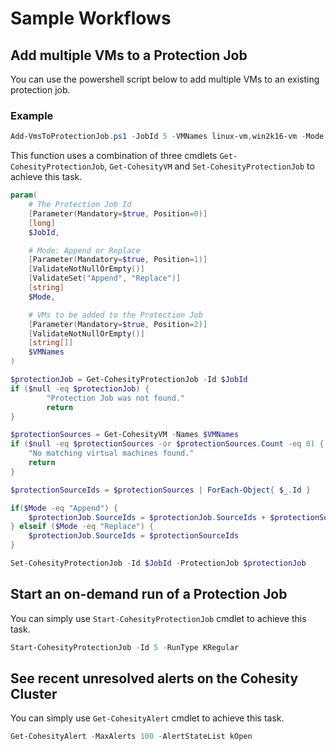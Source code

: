 # Sample Workflows

## Add multiple VMs to a Protection Job
You can use the powershell script below to add multiple VMs to an existing protection job.

### Example
```powershell
Add-VmsToProtectionJob.ps1 -JobId 5 -VMNames linux-vm,win2k16-vm -Mode Append
```

This function uses a combination of three cmdlets `Get-CohesityProtectionJob`, `Get-CohesityVM` and `Set-CohesityProtectionJob` to achieve this task.

```powershell
param(
    # The Protection Job Id
    [Parameter(Mandatory=$true, Position=0)]
    [long]
    $JobId,

    # Mode: Append or Replace
    [Parameter(Mandatory=$true, Position=1)]
    [ValidateNotNullOrEmpty()]
    [ValidateSet("Append", "Replace")]
    [string]
    $Mode,

    # VMs to be added to the Protection Job
    [Parameter(Mandatory=$true, Position=2)]
    [ValidateNotNullOrEmpty()]
    [string[]]
    $VMNames
)

$protectionJob = Get-CohesityProtectionJob -Id $JobId
if ($null -eq $protectionJob) {
        "Protection Job was not found."
        return
}

$protectionSources = Get-CohesityVM -Names $VMNames
if ($null -eq $protectionSources -or $protectionSources.Count -eq 0) {
    "No matching virtual machines found."
    return
}

$protectionSourceIds = $protectionSources | ForEach-Object{ $_.Id }

if($Mode -eq "Append") {
    $protectionJob.SourceIds = $protectionJob.SourceIds + $protectionSourceIds    
} elseif ($Mode -eq "Replace") {
    $protectionJob.SourceIds = $protectionSourceIds    
}        

Set-CohesityProtectionJob -Id $JobId -ProtectionJob $protectionJob
```

## Start an on-demand run of a Protection Job
You can simply use `Start-CohesityProtectionJob` cmdlet to achieve this task.

```powershell
Start-CohesityProtectionJob -Id 5 -RunType KRegular
```

## See recent unresolved alerts on the Cohesity Cluster
You can simply use `Get-CohesityAlert` cmdlet to achieve this task.

```powershell
Get-CohesityAlert -MaxAlerts 100 -AlertStateList kOpen
```
